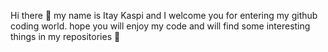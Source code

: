 Hi there 👋
my name is Itay Kaspi and I welcome you for entering my github coding world.
hope you will enjoy my code and will find some interesting things in my 
repositories 🙂
